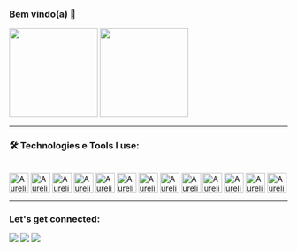 ### Bem vindo(a) 🖖 <br>

<div>
  <img height="160em" src="https://github-readme-stats.vercel.app/api?username=Aurelior14&show_icons=true&theme=tokyonight"/>
  <img height="160em" src="https://github-readme-stats.vercel.app/api/top-langs/?username=Aurelior14&layout=compact&theme=tokyonight"/>
</div> <hr>

### 🛠️ Technologies e Tools I use:
<div> <br>
  
  <img align="center" alt="Aurelio-html" height="35" widht="40" src="https://cdn.jsdelivr.net/gh/devicons/devicon/icons/html5/html5-original.svg"/>
  <img align="center" alt="Aurelio-html" height="35" widht="40" src="https://cdn.jsdelivr.net/gh/devicons/devicon/icons/css3/css3-original.svg"/>
  <img align="center" alt="Aurelio-html" height="35" widht="40" src="https://cdn.jsdelivr.net/gh/devicons/devicon/icons/javascript/javascript-original.svg"/>
  <img align="center" alt="Aurelio-html" height="35" widht="40" src="https://cdn.jsdelivr.net/gh/devicons/devicon/icons/vscode/vscode-original.svg"/>
  <img align="center" alt="Aurelio-html" height="35" widht="40" src="https://cdn.jsdelivr.net/gh/devicons/devicon/icons/react/react-original.svg"/>
  <img align="center" alt="Aurelio-html" height="35" widht="40" src="https://cdn.jsdelivr.net/gh/devicons/devicon/icons/nodejs/nodejs-original.svg"/>
  <img align="center" alt="Aurelio-html" height="35" widht="40" src="https://cdn.jsdelivr.net/gh/devicons/devicon/icons/typescript/typescript-original.svg"/>
  <img align="center" alt="Aurelio-html" height="35" widht="40" src="https://cdn.jsdelivr.net/gh/devicons/devicon/icons/flutter/flutter-original.svg"/>
  <img align="center" alt="Aurelio-html" height="35" widht="40" src="https://cdn.jsdelivr.net/gh/devicons/devicon/icons/angularjs/angularjs-original.svg"/>
  <img align="center" alt="Aurelio-html" height="35" widht="40" src="https://cdn.jsdelivr.net/gh/devicons/devicon/icons/csharp/csharp-original.svg"/>
  <img align="center" alt="Aurelio-html" height="35" widht="40" src="https://cdn.jsdelivr.net/gh/devicons/devicon/icons/git/git-original.svg"/>
  <img align="center" alt="Aurelio-html" height="35" widht="40" src="https://cdn.jsdelivr.net/gh/devicons/devicon/icons/github/github-original.svg"/>
  <img align="center" alt="Aurelio-html" height="35" widht="40" src="https://cdn.jsdelivr.net/gh/devicons/devicon/icons/python/python-original.svg"/>
</div> <hr>





### Let's get connected:

<div>
  <a href="https://www.linkedin.com/in/aur%C3%A9lio-rodrigues-621449120/" target="blank"><img src="https://img.shields.io/badge/LinkedIn-0077B5?style=for-the-badge&logo=linkedin&logoColor=white" targrt="_blank"></a>
  <a href="mailto:aureliorodriguesel@gmail.com" target="blank"><img src="https://img.shields.io/badge/Gmail-D14836?style=for-the-badge&logo=gmail&logoColor=white" targrt="_blank"></a>
  <a href="https://www.instagram.com/aureliorodriggues" target="blank"><img src="https://img.shields.io/badge/Instagram-E4405F?style=for-the-badge&logo=instagram&logoColor=white" targrt="_blank"></a>
  <a href="" target="blank"><img src="" targrt="_blank"></a>
</div>



